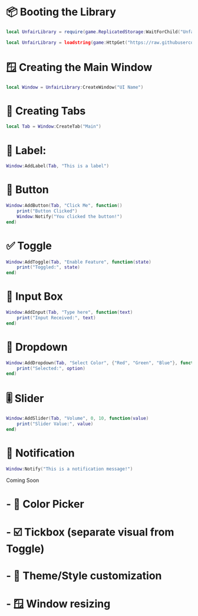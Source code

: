 # 📦 Booting the Library

```lua
local UnfairLibrary = require(game.ReplicatedStorage:WaitForChild("UnfairLibrary"))
```
```lua
local UnfairLibrary = loadstring(game:HttpGet("https://raw.githubusercontent.com/UnfairLTD/UnfairLibary/refs/heads/main/Source.lua"))()
```

# 🪟 Creating the Main Window
```lua
local Window = UnfairLibrary:CreateWindow("UI Name")
```

# 📁 Creating Tabs
```lua
local Tab = Window:CreateTab("Main")
```

# 🔖 Label:
```lua
Window:AddLabel(Tab, "This is a label")
```

# 🔘 Button

```lua
Window:AddButton(Tab, "Click Me", function()
    print("Button Clicked")
    Window:Notify("You clicked the button!")
end)
```

# ✅ Toggle

```lua
Window:AddToggle(Tab, "Enable Feature", function(state)
    print("Toggled:", state)
end)
```

# 🔡 Input Box

```lua
Window:AddInput(Tab, "Type here", function(text)
    print("Input Received:", text)
end)
```

# 🔽 Dropdown

```lua
Window:AddDropdown(Tab, "Select Color", {"Red", "Green", "Blue"}, function(option)
    print("Selected:", option)
end)
```

# 🎚️ Slider

```lua
Window:AddSlider(Tab, "Volume", 0, 10, function(value)
    print("Slider Value:", value)
end)
```

# 🔔 Notification
```lua
Window:Notify("This is a notification message!")
```

Coming Soon
# - 🎨 Color Picker
# - ☑️ Tickbox (separate visual from Toggle)
# - 🧩 Theme/Style customization
# - 🪟 Window resizing
